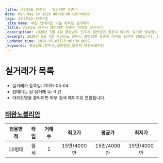 ```yaml
---
title: 경상남도 진주시 - 일반성면 창촌리
date: Mon May 04 2020 00:00:00 GMT+0900
tags: [경상남도-진주시]
_site_name: 매일 업데이트 되는 아파트 실거래가
_title: 경상남도 진주시 일반성면 창촌리 아파트 실거래가
_description: 2020년 5월 4일 경상남도 진주시 일반성면 창촌리 아파트 실거래 정보입니다. 1건 아파트 정보가 있습니다.
_excerpt: 2020년 5월 4일 경상남도 진주시 일반성면 창촌리 아파트 실거래 정보입니다. 1건 아파트 정보가 있습니다.
_updated_time: 2020-05-03T15:00:00.000Z
_keywords: 경상남도,진주시,일반성면,창촌리,태완노블리안
---
```






# 실거래가 목록
- 실거래가 등록일: 2020-05-04
- 업데이트 된 실거래 수: 0 건
- 아파트명을 클릭하면 외부 검색 페이지로 연결됩니다.

## [태완노블리안](#태완노블리안)

|전용면적|타입|거래수|최고가|평균가|최저가|
|:---:|:---:|:---:|:---:|:---:|:---:|
|10평대|<span class="deal-type-3">월세</span>|1|15만/4000만|15만/4000만|15만/4000만|

<br/>



